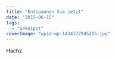 ```yaml
---
title: "Entspannen Sie jetzt"
date: "2015-06-15"
tags:
  - "Geknipst"
coverImage: "wpid-wp-1434372945215.jpg"
---
```


Hachz.
